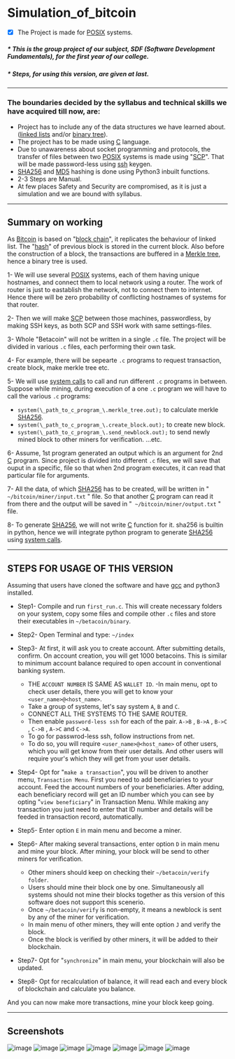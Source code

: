 # Simulation_of_bitcoin
- [x] The Project is made for [POSIX](https://en.wikipedia.org/wiki/POSIX) systems.

##### * This is the group project of our subject, SDF (Software Development Fundamentals), for the first year of our college.
##### * Steps, for using this version, are given at last.

----------------------------------------------------------------------------------------------------

### The boundaries decided by the syllabus and technical skills we have acquired till now, are:
- Project has to include any of the data structures we have learned about. ([linked lists](https://www.geeksforgeeks.org/data-structures/linked-list/) and/or [binary tree](https://www.geeksforgeeks.org/binary-tree-data-structure/)).
- The project has to be made using [C](https://en.wikipedia.org/wiki/C_(programming_language)) language.
- Due to unawareness about socket programming and protocols, the transfer of files between two [POSIX](https://en.wikipedia.org/wiki/POSIX) systems is made using "[SCP](https://en.wikipedia.org/wiki/Secure_copy)". That will be made password-less using [ssh](https://en.wikipedia.org/wiki/Secure_Shell) keygen.
- [SHA256](https://en.wikipedia.org/wiki/Secure_Shell) and [MD5](https://en.wikipedia.org/wiki/MD5) hashing is done using Python3 inbuilt functions.
- 2-3 Steps are Manual.
- At few places Safety and Security are compromised, as it is just a simulation and we are bound with syllabus.

----------------------------------------------------------------------------------------------------

## Summary on working
As [Bitcoin](https://en.wikipedia.org/wiki/Bitcoin) is based on "[block chain](https://en.wikipedia.org/wiki/Blockchain)", it replicates the behaviour of linked list. The "[hash](https://en.wikipedia.org/wiki/Cryptographic_hash_function)" of previous block is stored in the current block. Also before the construction of a block, the transactions are buffered in a [Merkle tree](https://en.wikipedia.org/wiki/Merkle_tree), hence a binary tree is used.

1- We will use several [POSIX](https://en.wikipedia.org/wiki/POSIX) systems, each of them having unique hostnames, and connect them to local network using a router. The work of router is just to eastablish the network, not to connect them to internet. Hence there will be zero probability of conflicting hostnames of systems for that router. 

2- Then we will make [SCP](https://en.wikipedia.org/wiki/Secure_copy) between those machines, passwordless, by making SSH keys, as both SCP and SSH work with same settings-files. 

3- Whole "Betacoin" will not be written in a single `.c` file. The project will be divided in various `.c` files, each performing their own task.

4- For example, there will be sepearte `.c` programs to request transaction, create block, make merkle tree etc.

5- We will use [system calls](https://www.geeksforgeeks.org/system-call-in-c/) to call and run different `.c` programs in between. Suppose while mining, during execution of a one `.c` program we will have to call the various `.c` programs:
  * `system(\_path_to_c_program_\.merkle_tree.out);` to calculate merkle [SHA256](https://en.wikipedia.org/wiki/Secure_Shell).
  * `system(\_path_to_c_program_\.create_block.out);` to create new block.
  * `system(\_path_to_c_program_\.send_newblock.out);` to send newly mined block to other miners for verification.
...etc.

6- Assume, 1st program generated an output which is an argument for 2nd [C](https://en.wikipedia.org/wiki/C_(programming_language)) program. Since project is divided into different `.c` files, we will save that ouput in a specific, file so that when 2nd program executes, it can read that particular file for arguments. 

7- All the data, of which [SHA256](https://en.wikipedia.org/wiki/Secure_Shell) has to be created, will be written in " `~/bitcoin/miner/input.txt` " file. So that another [C](https://en.wikipedia.org/wiki/C_(programming_language)) program can read it from there and the output will be saved in "` ~/bitcoin/miner/output.txt` " file.

8- To generate [SHA256](https://en.wikipedia.org/wiki/Secure_Shell), we will not write [C](https://en.wikipedia.org/wiki/C_(programming_language)) function for it. sha256 is builtin in python, hence we will integrate python program to generate [SHA256](https://en.wikipedia.org/wiki/Secure_Shell) using [system calls](https://www.geeksforgeeks.org/system-call-in-c/).

----------------------------------------------------------------------------------------------------

## STEPS FOR USAGE OF THIS VERSION

Assuming that users have cloned the software and have [gcc](https://en.wikipedia.org/wiki/GNU_Compiler_Collection) and python3 installed.

* Step1- Compile and run `first_run.c`. This will create necessary folders on your system, copy some files and compile other `.c` files and store their executables in `~/betacoin/binary`.

* Step2- Open Terminal and type: `~/index`

* Step3- At first, it will ask you to create account. After submitting details, confirm.
 On account creation, you will get 1000 betacoins. This is similar to minimum account balance required to open account in conventional banking system.
  - THE `ACCOUNT NUMBER` IS SAME AS `WALLET ID`.
  -In main menu, opt to check user details, there you will get to know your `<user_name>@<host_name>`.
  - Take a group of systems, let's say system `A`, `B` and `C`.
  - CONNECT ALL THE SYSTEMS TO THE SAME ROUTER.
  - Then enable `password-less ssh` for each of the pair. `A->B` , `B->A` , `B->C` , `C->B` , `A->C` and `C->A`.
  - To go for passwrod-less ssh, follow instructions from net.
  - To do so, you will require `<user_name>@<host_name>` of other users, which you will get know from their user details. And other users will require your's which they will get from your user details.

* Step4- Opt for "`make a transaction`", you will be driven to another menu, `Transaction Menu`. 
 First you need to add beneficiaries to your account. Feed the account numbers of your beneficiaries.
 After adding, each beneficiary record will get an ID number which you can see by opting "`view beneficiary`" in Transaction Menu. 
   While making any transaction you just need to enter that ID number and details will be feeded in transaction record, automatically.

* Step5- Enter option `E` in main menu and become a miner.   

* Step6- After making several transactions, enter option `D` in main menu and mine your block. After mining, your block will be send to other miners for verification. 
    * Other miners should keep on checking their `~/betacoin/verify folder`.
    * Users should mine their block one by one. Simultaneously all systems should not mine their blocks together as this version of this software does not support this scenerio.
    * Once `~/betacoin/verify` is non-empty, it means a newblock is sent by any of the miner for verification.
    * In main menu of other miners, they will ente option `J` and verify the block.
    * Once the block is verified by other miners, it will be added to their blockchain.

* Step7- Opt for "`synchronize`" in main menu, your blockchain will also be updated.

* Step8- Opt for recalculation of balance, it will read each and every block of blockchain and calculate you balance.

And you can now make more transactions, mine your block keep going. 

----------------------------------------------------------------------------------------------------

## Screenshots
![image](ImageSources/1.png)
![image](ImageSources/2.png)
![image](ImageSources/3.png)
![image](ImageSources/4.png)
![image](ImageSources/5.png)
![image](ImageSources/6.png)
![image](ImageSources/7.png)

